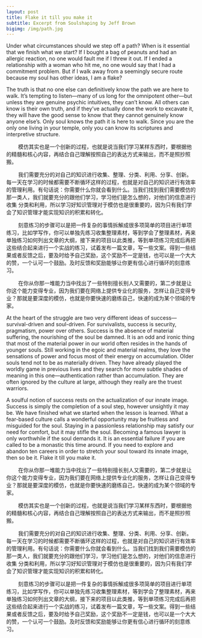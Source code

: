```yaml
---
layout: post
title: Flake it till you make it
subtitle: Excerpt from Soulshaping by Jeff Brown
bigimg: /img/path.jpg
---
```


Under what circumstances should we step off a path? When is it essential that we finish what we start? If I bought a bag of peanuts and had an allergic reaction, no one would fault me if I threw it out. If I ended a relationship with a woman who hit me, no one would say that I had a commitment problem. But if I walk away from a seemingly secure route because my soul has other ideas, I am a flake?

The truth is that no one else can definitively know the path we are here to walk. It’s tempting to listen—many of us long for the omnipotent other—but unless they are genuine psychic intuitives, they can’t know. All others can know is their own truth, and if they’ve actually done the work to excavate it, they will have the good sense to know that they cannot genuinely know anyone else’s. Only soul knows the path it is here to walk. Since you are the only one living in your temple, only you can know its scriptures and interpretive structure.

&nbsp;&nbsp;&nbsp;&nbsp;&nbsp;&nbsp;&nbsp;&nbsp;模仿其实也是一个创新的过程，也就是说当我们学习某样东西时，要根据他的精髓和核心内容，再结合自己理解按照自己的表达方式来输出，而不是照抄照搬。

&nbsp;&nbsp;&nbsp;&nbsp;&nbsp;&nbsp;&nbsp;&nbsp;我们需要充分的对自己的知识进行收集、整理、分类、利用、分享、创新。每一天在学习的时候都需要不断循环这样的过程，也就是对自己的知识进行有效率的管理利用。有句话说：你需要什么你就会看到什么。当我们找到我们需要模仿的那一类人，我们就要充分的跟他们学习，学习他们是怎么想的，对他们的信息进行收集 分类和利用，所以学习好知识管理对于模仿也是很重要的，因为只有我们学会了知识管理才能实现知识的积累和转化。

&nbsp;&nbsp;&nbsp;&nbsp;&nbsp;&nbsp;&nbsp;&nbsp;刻意练习的步骤可以是把一件复杂的事情拆解成很多项简单的项目进行单项练习，比如学写作，你可以单独先练习收集整理素材，等到学会了整理素材，再来单独练习如何列出文章的大纲，接下来的项目以此类推，等到单项练习完成后再把这些结合起来进行一个实战的练习，试着发布一篇文章，写一些文案。得到一些结果或者反馈之后，要及时给予自己奖励，这个奖励不一定是钱，也可以是一个大大的赞，一个认可一个鼓励。及时反馈和奖励能够让你更有信心进行循环的刻意练习。

&nbsp;&nbsp;&nbsp;&nbsp;&nbsp;&nbsp;&nbsp;&nbsp;在你从你那一堆能力当中找出了一些特别擅长别人又需要的，第二步就是让你这个能力变得专业，因为我们要在网络上提供专业化的服务，怎样让自己变得专业？那就是要深度的模仿，也就是你要快速的磨练自己，快速的成为某个领域的专家。

At the heart of the struggle are two very different ideas of success—survival-driven and soul-driven. For survivalists, success is security, pragmatism, power over others. Success is the absence of material suffering, the nourishing of the soul be damned. It is an odd and ironic thing that most of the material power in our world often resides in the hands of younger souls. Still working in the egoic and material realms, they love the sensations of power and focus most of their energy on accumulation. Older souls tend not to be as materially driven. They have already played the worldly game in previous lives and they search for more subtle shades of meaning in this one—authentication rather than accumulation. They are often ignored by the culture at large, although they really are the truest warriors.

A soulful notion of success rests on the actualization of our innate image. Success is simply the completion of a soul step, however unsightly it may be. We have finished what we started when the lesson is learned. What a fear-based culture calls a wonderful opportunity may be fruitless and misguided for the soul. Staying in a passionless relationship may satisfy our need for comfort, but it may stifle the soul. Becoming a famous lawyer is only worthwhile if the soul demands it. It is an essential failure if you are called to be a monastic this time around. If you need to explore and abandon ten careers in order to stretch your soul toward its innate image, then so be it. Flake it till you make it.

&nbsp;&nbsp;&nbsp;&nbsp;&nbsp;&nbsp;&nbsp;&nbsp;在你从你那一堆能力当中找出了一些特别擅长别人又需要的，第二步就是让你这个能力变得专业，因为我们要在网络上提供专业化的服务，怎样让自己变得专业？那就是要深度的模仿，也就是你要快速的磨练自己，快速的成为某个领域的专家。

&nbsp;&nbsp;&nbsp;&nbsp;&nbsp;&nbsp;&nbsp;&nbsp;模仿其实也是一个创新的过程，也就是说当我们学习某样东西时，要根据他的精髓和核心内容，再结合自己理解按照自己的表达方式来输出，而不是照抄照搬。

&nbsp;&nbsp;&nbsp;&nbsp;&nbsp;&nbsp;&nbsp;&nbsp;我们需要充分的对自己的知识进行收集、整理、分类、利用、分享、创新。每一天在学习的时候都需要不断循环这样的过程，也就是对自己的知识进行有效率的管理利用。有句话说：你需要什么你就会看到什么。当我们找到我们需要模仿的那一类人，我们就要充分的跟他们学习，学习他们是怎么想的，对他们的信息进行收集 分类和利用，所以学习好知识管理对于模仿也是很重要的，因为只有我们学会了知识管理才能实现知识的积累和转化。

&nbsp;&nbsp;&nbsp;&nbsp;&nbsp;&nbsp;&nbsp;&nbsp;刻意练习的步骤可以是把一件复杂的事情拆解成很多项简单的项目进行单项练习，比如学写作，你可以单独先练习收集整理素材，等到学会了整理素材，再来单独练习如何列出文章的大纲，接下来的项目以此类推，等到单项练习完成后再把这些结合起来进行一个实战的练习，试着发布一篇文章，写一些文案。得到一些结果或者反馈之后，要及时给予自己奖励，这个奖励不一定是钱，也可以是一个大大的赞，一个认可一个鼓励。及时反馈和奖励能够让你更有信心进行循环的刻意练习。
